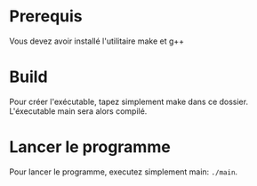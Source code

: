 # Prerequis

Vous devez avoir installé l'utilitaire make et g++

# Build

Pour créer l'exécutable, tapez simplement make dans ce dossier. L'éxecutable main sera alors compilé.

# Lancer le programme

Pour lancer le programme, executez simplement main: `./main`. 

